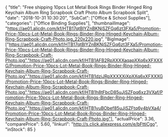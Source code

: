 {
	"title": "Free shipping 10pcs Lot Metal Book Rings Binder Hinged Ring Keychain Album Ring Scrapbook Craft Photo Album Scrapbook Split",
	"date": "2018-10-31 10:30:20",
	"SubCat": ["Office & School Supplies"],
	"categories": ["Office Binding Supplies"],
	"thumbnailImage": "https://ae01.alicdn.com/kf/HTB17qtBlYZnBKNjSZFGq6zt3FXa5/Promotion-Price-10pcs-Lot-Metal-Book-Rings-Binder-Ring-Hinged-Keychain-Album-Ring-Scrapbook-Craft-Photo.jpg_220x220.jpg",
	"BigImage": ["https://ae01.alicdn.com/kf/HTB17qtBlYZnBKNjSZFGq6zt3FXa5/Promotion-Price-10pcs-Lot-Metal-Book-Rings-Binder-Ring-Hinged-Keychain-Album-Ring-Scrapbook-Craft-Photo.jpg","https://ae01.alicdn.com/kf/HTB1AFB2RpXXXXaqapXXq6xXFXXXG/Promotion-Price-10pcs-Lot-Metal-Book-Rings-Binder-Ring-Hinged-Keychain-Album-Ring-Scrapbook-Craft-Photo.jpg","https://ae01.alicdn.com/kf/HTB1dziJRpXXXXXiXpXXq6xXFXXXG/Promotion-Price-10pcs-Lot-Metal-Book-Rings-Binder-Ring-Hinged-Keychain-Album-Ring-Scrapbook-Craft-Photo.jpg","https://ae01.alicdn.com/kf/HTB1h8tFbcD85uJjSZFpq6xz3VXaf/Promotion-Price-10pcs-Lot-Metal-Book-Rings-Binder-Ring-Hinged-Keychain-Album-Ring-Scrapbook-Craft-Photo.jpg","https://ae01.alicdn.com/kf/HTB1yuBObef85uJjSZFtq6y4bVXa4/Promotion-Price-10pcs-Lot-Metal-Book-Rings-Binder-Ring-Hinged-Keychain-Album-Ring-Scrapbook-Craft-Photo.jpg"],
	"actualPrice": 3.36,
	"comparePrice": 5.60,
	"linkurl": "http://s.click.aliexpress.com/e/bFttiCgo",
	"inStock": 85
}
